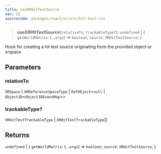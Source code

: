 ```yaml
---
title: useXRHitTestSource
nav: 52
sourcecode: packages/react/xr/src/hit-test.tsx
---
```


> **useXRHitTestSource**(`relativeTo`, `trackableType?`): `undefined` \| \{ `getWorldMatrix`: (...`args`) => `boolean`; `source`: `XRHitTestSource`; \}

Hook for creating a hit test source originating from the provided object or xrspace

## Parameters

### relativeTo

`XRSpace` | `XRReferenceSpaceType` | `RefObject`\<`null` \| `Object3D`\<`Object3DEventMap`\>\>

### trackableType?

`XRHitTestTrackableType` | `XRHitTestTrackableType`[]

## Returns

`undefined` \| \{ `getWorldMatrix`: (...`args`) => `boolean`; `source`: `XRHitTestSource`; \}
